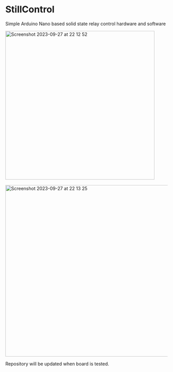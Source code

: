 # StillControl
Simple Arduino Nano based solid state relay control hardware and software

<img width="463" alt="Screenshot 2023-09-27 at 22 12 52" src="https://github.com/matjanss/StillControl/assets/77330282/f60d78d7-918f-4d15-8495-b5067a10c366"><br />
<br />
<img width="534" alt="Screenshot 2023-09-27 at 22 13 25" src="https://github.com/matjanss/StillControl/assets/77330282/422f3a8b-8369-40ce-85d4-a0976d34a6e3">

Repository will be updated when board is tested.

